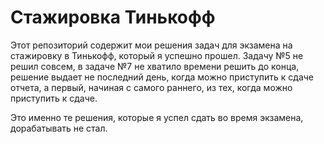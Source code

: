 # Стажировка Тинькофф

Этот репозиторий содержит мои решения задач для экзамена на стажировку в Тинькофф, который я успешно прошел. Задачу №5 не решил совсем, в задаче №7 не хватило времени решить до конца, решение выдает не последний день, когда можно приступить к сдаче отчета, а первый, начиная с самого раннего, из тех, когда можно приступить к сдаче.

Это именно те решения, которые я успел сдать во время экзамена, дорабатывать не стал.
